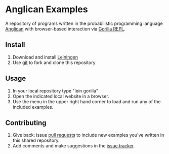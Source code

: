 # Anglican Examples

A repository of programs written in the probabilistic programming language [Anglican](https://bitbucket.org/probprog/anglican/) with browser-based interaction via [Gorilla REPL](http://gorilla-repl.org/). 

## Install

1. Download and install [Leiningen](http://leiningen.org/)
2. Use [git](http://git-scm.com/) to fork and clone this repository

## Usage
1. In your local repository type "lein gorilla"
2. Open the indicated local website in a browser.
3. Use the menu in the upper right hand corner to load and run any of the included examples.

## Contributing

1. Give back: issue [pull requests](https://bitbucket.org/fwood/anglican-examples/pull-request/new) to include new examples you've written in this shared repository.  
2. Add comments and make suggestions in the [issue tracker](https://bitbucket.org/fwood/anglican-examples/issues).